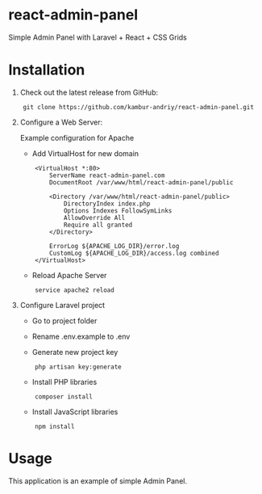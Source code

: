 # react-admin-panel

Simple Admin Panel with Laravel + React + CSS Grids

# Installation

1. Check out the latest release from GitHub:
```    
    git clone https://github.com/kambur-andriy/react-admin-panel.git
```    
    
2. Configure a Web Server:

    Example configuration for Apache
    
    * Add VirtualHost for new domain
    
    ```        
        <VirtualHost *:80>
            ServerName react-admin-panel.com
            DocumentRoot /var/www/html/react-admin-panel/public
        
            <Directory /var/www/html/react-admin-panel/public>
                DirectoryIndex index.php
                Options Indexes FollowSymLinks
                AllowOverride All
                Require all granted
            </Directory>
        
            ErrorLog ${APACHE_LOG_DIR}/error.log
            CustomLog ${APACHE_LOG_DIR}/access.log combined
        </VirtualHost>
    ```

    * Reload Apache Server
    
    ```        
        service apache2 reload
    ```        
           
3. Configure Laravel project

    * Go to project folder
    
    * Rename .env.example to .env
    
    * Generate new project key
    
    ```        
        php artisan key:generate
    ```        
    
    * Install PHP libraries

    ```        
        composer install
    ```        
    
    * Install JavaScript libraries

    ```        
        npm install
    ```        
    
# Usage

This application is an example of simple Admin Panel. 

